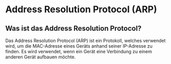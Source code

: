 # Address Resolution Protocol (ARP)

## Was ist das Address Resolution Protocol?

Das Address Resolution Protocol (ARP) ist ein Protokoll, welches verwendet wird, um die MAC-Adresse eines Geräts anhand
seiner IP-Adresse zu finden. Es wird verwendet, wenn ein Gerät eine Verbindung zu einem anderen Gerät aufbauen möchte.